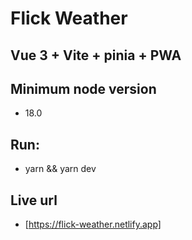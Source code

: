 # Flick Weather

## Vue 3 + Vite + pinia + PWA

## Minimum node version
- 18.0
  
## Run:
- yarn && yarn dev

## Live url
- [https://flick-weather.netlify.app]